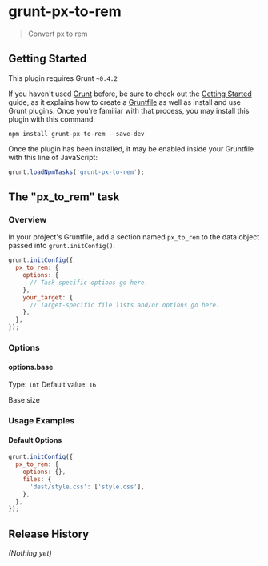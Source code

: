 # grunt-px-to-rem

> Convert px to rem

## Getting Started
This plugin requires Grunt `~0.4.2`

If you haven't used [Grunt](http://gruntjs.com/) before, be sure to check out the [Getting Started](http://gruntjs.com/getting-started) guide, as it explains how to create a [Gruntfile](http://gruntjs.com/sample-gruntfile) as well as install and use Grunt plugins. Once you're familiar with that process, you may install this plugin with this command:

```shell
npm install grunt-px-to-rem --save-dev
```

Once the plugin has been installed, it may be enabled inside your Gruntfile with this line of JavaScript:

```js
grunt.loadNpmTasks('grunt-px-to-rem');
```

## The "px_to_rem" task

### Overview
In your project's Gruntfile, add a section named `px_to_rem` to the data object passed into `grunt.initConfig()`.

```js
grunt.initConfig({
  px_to_rem: {
    options: {
      // Task-specific options go here.
    },
    your_target: {
      // Target-specific file lists and/or options go here.
    },
  },
});
```

### Options

#### options.base
Type: `Int`
Default value: `16`

Base size

### Usage Examples

#### Default Options

```js
grunt.initConfig({
  px_to_rem: {
    options: {},
    files: {
      'dest/style.css': ['style.css'],
    },
  },
});
```

## Release History
_(Nothing yet)_
